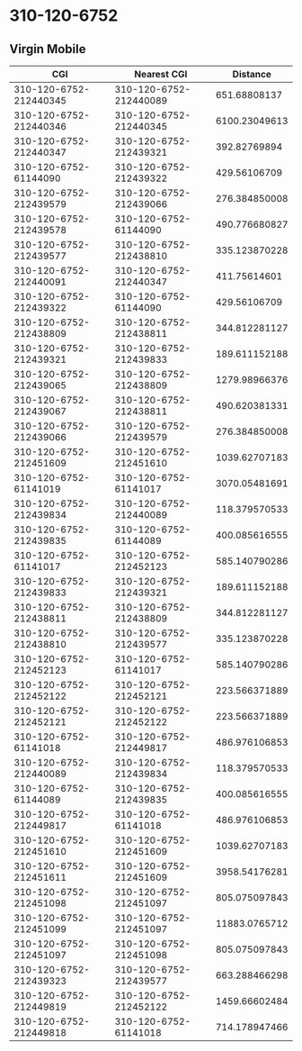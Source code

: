 # 310-120-6752
## Virgin Mobile


| CGI | Nearest CGI | Distance |
|-----|-------------|----------|
| 310-120-6752-212440345 | 310-120-6752-212440089 | 651.68808137 |
| 310-120-6752-212440346 | 310-120-6752-212440345 | 6100.23049613 |
| 310-120-6752-212440347 | 310-120-6752-212439321 | 392.82769894 |
| 310-120-6752-61144090 | 310-120-6752-212439322 | 429.56106709 |
| 310-120-6752-212439579 | 310-120-6752-212439066 | 276.384850008 |
| 310-120-6752-212439578 | 310-120-6752-61144090 | 490.776680827 |
| 310-120-6752-212439577 | 310-120-6752-212438810 | 335.123870228 |
| 310-120-6752-212440091 | 310-120-6752-212440347 | 411.75614601 |
| 310-120-6752-212439322 | 310-120-6752-61144090 | 429.56106709 |
| 310-120-6752-212438809 | 310-120-6752-212438811 | 344.812281127 |
| 310-120-6752-212439321 | 310-120-6752-212439833 | 189.611152188 |
| 310-120-6752-212439065 | 310-120-6752-212438809 | 1279.98966376 |
| 310-120-6752-212439067 | 310-120-6752-212438811 | 490.620381331 |
| 310-120-6752-212439066 | 310-120-6752-212439579 | 276.384850008 |
| 310-120-6752-212451609 | 310-120-6752-212451610 | 1039.62707183 |
| 310-120-6752-61141019 | 310-120-6752-61141017 | 3070.05481691 |
| 310-120-6752-212439834 | 310-120-6752-212440089 | 118.379570533 |
| 310-120-6752-212439835 | 310-120-6752-61144089 | 400.085616555 |
| 310-120-6752-61141017 | 310-120-6752-212452123 | 585.140790286 |
| 310-120-6752-212439833 | 310-120-6752-212439321 | 189.611152188 |
| 310-120-6752-212438811 | 310-120-6752-212438809 | 344.812281127 |
| 310-120-6752-212438810 | 310-120-6752-212439577 | 335.123870228 |
| 310-120-6752-212452123 | 310-120-6752-61141017 | 585.140790286 |
| 310-120-6752-212452122 | 310-120-6752-212452121 | 223.566371889 |
| 310-120-6752-212452121 | 310-120-6752-212452122 | 223.566371889 |
| 310-120-6752-61141018 | 310-120-6752-212449817 | 486.976106853 |
| 310-120-6752-212440089 | 310-120-6752-212439834 | 118.379570533 |
| 310-120-6752-61144089 | 310-120-6752-212439835 | 400.085616555 |
| 310-120-6752-212449817 | 310-120-6752-61141018 | 486.976106853 |
| 310-120-6752-212451610 | 310-120-6752-212451609 | 1039.62707183 |
| 310-120-6752-212451611 | 310-120-6752-212451609 | 3958.54176281 |
| 310-120-6752-212451098 | 310-120-6752-212451097 | 805.075097843 |
| 310-120-6752-212451099 | 310-120-6752-212451097 | 11883.0765712 |
| 310-120-6752-212451097 | 310-120-6752-212451098 | 805.075097843 |
| 310-120-6752-212439323 | 310-120-6752-212439577 | 663.288466298 |
| 310-120-6752-212449819 | 310-120-6752-212452122 | 1459.66602484 |
| 310-120-6752-212449818 | 310-120-6752-61141018 | 714.178947466 |
